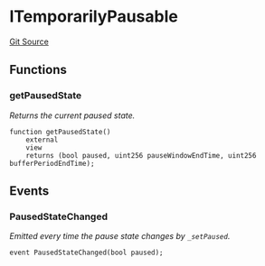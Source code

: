 # ITemporarilyPausable
[Git Source](https://github.com/Increment-Finance/peripheral-contracts/blob/b10b7c737f1995b97150c4bde2bb1f9387e53eef/src/interfaces/balancer/IVault.sol)


## Functions
### getPausedState

*Returns the current paused state.*


```solidity
function getPausedState()
    external
    view
    returns (bool paused, uint256 pauseWindowEndTime, uint256 bufferPeriodEndTime);
```

## Events
### PausedStateChanged
*Emitted every time the pause state changes by `_setPaused`.*


```solidity
event PausedStateChanged(bool paused);
```

